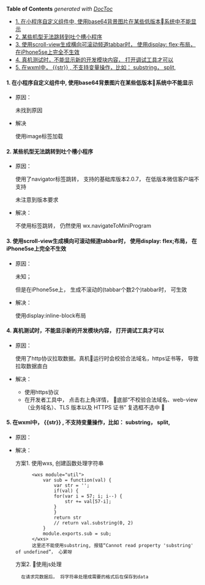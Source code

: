 <!-- START doctoc generated TOC please keep comment here to allow auto update -->
<!-- DON'T EDIT THIS SECTION, INSTEAD RE-RUN doctoc TO UPDATE -->
**Table of Contents**  *generated with [DocToc](https://github.com/thlorenz/doctoc)*

- [1. 在小程序自定义组件中, 使用base64背景图片在某些低版本系统中不能显示](#1-%E5%9C%A8%E5%B0%8F%E7%A8%8B%E5%BA%8F%E8%87%AA%E5%AE%9A%E4%B9%89%E7%BB%84%E4%BB%B6%E4%B8%AD-%E4%BD%BF%E7%94%A8base64%E8%83%8C%E6%99%AF%E5%9B%BE%E7%89%87%E5%9C%A8%E6%9F%90%E4%BA%9B%E4%BD%8E%E7%89%88%E6%9C%AC%08%E7%B3%BB%E7%BB%9F%E4%B8%AD%E4%B8%8D%E8%83%BD%E6%98%BE%E7%A4%BA)
- [2. 某些机型无法跳转到吐个槽小程序](#2-%E6%9F%90%E4%BA%9B%E6%9C%BA%E5%9E%8B%E6%97%A0%E6%B3%95%E8%B7%B3%E8%BD%AC%E5%88%B0%E5%90%90%E4%B8%AA%E6%A7%BD%E5%B0%8F%E7%A8%8B%E5%BA%8F)
- [3. 使用scroll-view生成横向可滚动频道tabbar时， 使用display: flex;布局， 在iPhone5se上完全不生效](#3-%E4%BD%BF%E7%94%A8scroll-view%E7%94%9F%E6%88%90%E6%A8%AA%E5%90%91%E5%8F%AF%E6%BB%9A%E5%8A%A8%E9%A2%91%E9%81%93tabbar%E6%97%B6-%E4%BD%BF%E7%94%A8display-flex%E5%B8%83%E5%B1%80-%E5%9C%A8iphone5se%E4%B8%8A%E5%AE%8C%E5%85%A8%E4%B8%8D%E7%94%9F%E6%95%88)
- [4. 真机测试时，不能显示新的开发模块内容， 打开调试工具才可以](#4-%E7%9C%9F%E6%9C%BA%E6%B5%8B%E8%AF%95%E6%97%B6%E4%B8%8D%E8%83%BD%E6%98%BE%E7%A4%BA%E6%96%B0%E7%9A%84%E5%BC%80%E5%8F%91%E6%A8%A1%E5%9D%97%E5%86%85%E5%AE%B9-%E6%89%93%E5%BC%80%E8%B0%83%E8%AF%95%E5%B7%A5%E5%85%B7%E6%89%8D%E5%8F%AF%E4%BB%A5)
- [5. 在wxml中， <text>{{str}}</text> , 不支持变量操作，比如： substring， split,](#5-%E5%9C%A8wxml%E4%B8%AD-textstrtext--%E4%B8%8D%E6%94%AF%E6%8C%81%E5%8F%98%E9%87%8F%E6%93%8D%E4%BD%9C%E6%AF%94%E5%A6%82-substring-split)

<!-- END doctoc generated TOC please keep comment here to allow auto update -->

#### 1. 在小程序自定义组件中, 使用base64背景图片在某些低版本系统中不能显示

- 原因：

    未找到原因
- 解决

    使用image标签加载


#### 2. 某些机型无法跳转到吐个槽小程序

- 原因：

    使用了navigator标签跳转， 支持的基础库版本2.0.7， 在低版本微信客户端不支持

    未注意到版本要求
- 解决：

    不使用标签跳转， 仍然使用 wx.navigateToMiniProgram

#### 3. 使用scroll-view生成横向可滚动频道tabbar时， 使用display: flex;布局， 在iPhone5se上完全不生效

- 原因：

    未知；

    但是在iPhone5se上， 生成不滚动的(tabbar个数2个)tabbar时， 可生效
- 解决：

    使用display:inline-block布局

#### 4. 真机测试时，不能显示新的开发模块内容， 打开调试工具才可以

- 原因：
 
    使用了http协议拉取数据。真机运行时会校验合法域名，https证书等， 导致拉取数据直白
- 解决：

    - 使用https协议
    - 在开发者工具中， 点击右上角详情， 底部“不校验合法域名、web-view（业务域名）、TLS 版本以及 HTTPS 证书” 复选框不选中
    

#### 5. 在wxml中， <text>{{str}}</text> , 不支持变量操作，比如： substring， split, 

- 原因：
    
- 解决：

    方案1. 使用wxs, 创建函数处理字符串

            <wxs module="util">
                var sub = function(val) {
                    var str = '';
                    if(val) {
                    for(var i = 57; i; i--) {
                        str += val[57-i];
                    }
                    }
                    return str
                    // return val.substring(0, 2)
                }
                module.exports.sub = sub;
            </wxs>
            这里还不能使用substring, 报错“Cannot read property 'substring' of undefined”， 心累呀

    方案2. 使用js处理

        在请求完数据后， 将字符串处理成需要的格式后在保存到data